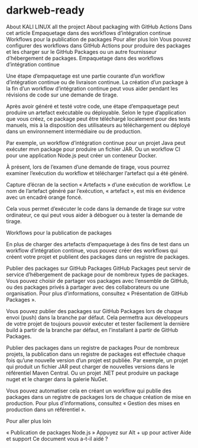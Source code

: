 # darkweb-ready
About KALI LINUX all the project 
About packaging with GitHub Actions
Dans cet article
Empaquetage dans des workflows d’intégration continue
Workflows pour la publication de packages
Pour aller plus loin
Vous pouvez configurer des workflows dans GitHub Actions pour produire des packages et les charger sur le GitHub Packages ou un autre fournisseur d’hébergement de packages.
Empaquetage dans des workflows d’intégration continue

Une étape d’empaquetage est une partie courante d’un workflow d’intégration continue ou de livraison continue. La création d’un package à la fin d’un workflow d’intégration continue peut vous aider pendant les révisions de code sur une demande de tirage.

Après avoir généré et testé votre code, une étape d’empaquetage peut produire un artefact exécutable ou déployable. Selon le type d’application que vous créez, ce package peut être téléchargé localement pour des tests manuels, mis à la disposition des utilisateurs au téléchargement ou déployé dans un environnement intermédiaire ou de production.

Par exemple, un workflow d’intégration continue pour un projet Java peut exécuter mvn package pour produire un fichier JAR. Ou un workflow CI pour une application Node.js peut créer un conteneur Docker.

À présent, lors de l’examen d’une demande de tirage, vous pourrez examiner l’exécution du workflow et télécharger l’artefact qui a été généré.

Capture d’écran de la section « Artefacts » d’une exécution de workflow. Le nom de l’artefact généré par l’exécution, « artefact », est mis en évidence avec un encadré orange foncé.

Cela vous permet d’exécuter le code dans la demande de tirage sur votre ordinateur, ce qui peut vous aider à déboguer ou à tester la demande de tirage.

Workflows pour la publication de packages

En plus de charger des artefacts d’empaquetage à des fins de test dans un workflow d’intégration continue, vous pouvez créer des workflows qui créent votre projet et publient des packages dans un registre de packages.

Publier des packages sur GitHub Packages GitHub Packages peut servir de service d’hébergement de package pour de nombreux types de packages. Vous pouvez choisir de partager vos packages avec l’ensemble de GitHub, ou des packages privés à partager avec des collaborateurs ou une organisation. Pour plus d’informations, consultez « Présentation de GitHub Packages ».

Vous pouvez publier des packages sur GitHub Packages lors de chaque envoi (push) dans la branche par défaut. Cela permettra aux développeurs de votre projet de toujours pouvoir exécuter et tester facilement la dernière build à partir de la branche par défaut, en l’installant à partir de GitHub Packages.

Publier des packages dans un registre de packages Pour de nombreux projets, la publication dans un registre de packages est effectuée chaque fois qu’une nouvelle version d’un projet est publiée. Par exemple, un projet qui produit un fichier JAR peut charger de nouvelles versions dans le référentiel Maven Central. Ou un projet .NET peut produire un package nuget et le charger dans la galerie NuGet.

Vous pouvez automatiser cela en créant un workflow qui publie des packages dans un registre de packages lors de chaque création de mise en production. Pour plus d’informations, consultez « Gestion des mises en production dans un référentiel ».

Pour aller plus loin

« Publication de packages Node.js »
Appuyez sur Alt + up pour activer
Aide et support
Ce document vous a-t-il aidé ?
